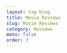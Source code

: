 ```yaml
---
layout: tag-blog
title: Movie Reviews
slug: Movie Reviews
category: Reviews
menu: false
order: 3
---
```

